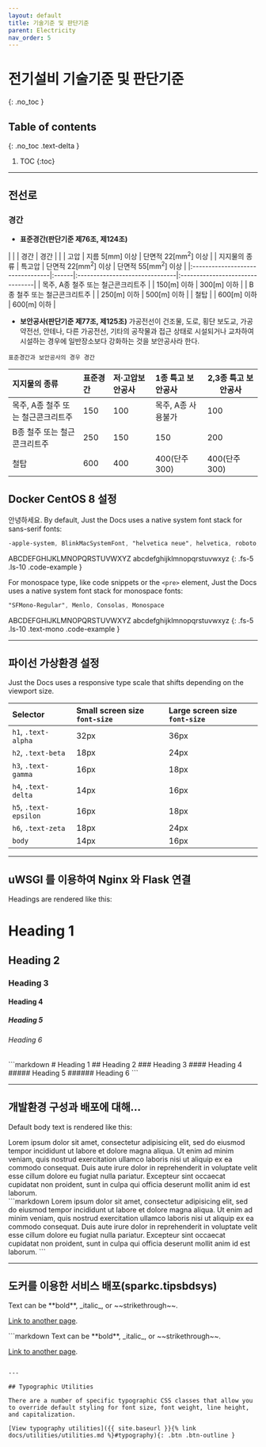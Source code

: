 ```yaml
---
layout: default
title: 기술기준 및 판단기준
parent: Electricity
nav_order: 5
---
```


# 전기설비 기술기준 및 판단기준
{: .no_toc }

## Table of contents
{: .no_toc .text-delta }

1. TOC
{:toc}

---

## 전선로

### 경간

- **표준경간(판단기준 제76조, 제124조)**

|                                  |       | 경간                            | 경간                            |
|                                  | 고압   | 지름 5[mm] 이상                | 단면적 22[mm<sup>2</sup>] 이상 |
| 지지물의 종류                     | 특고압 | 단면적 22[mm<sup>2</sup>] 이상 | 단면적 55[mm<sup>2</sup>] 이상 |
|:---------------------------------|:------|:-------------------------------|:--------------------------------|
| 목주, A종 철주 또는 철근콘크리트주 |        | 150[m] 이하                   | 300[m] 이하                    |
| B종 철주 또는 철근콘크리트주       |       | 250[m] 이하                    | 500[m] 이하                    |
| 철탑                             |        | 600[m] 이하                   | 600[m] 이하                    |

- **보안공사(판단기준 제77조, 제125조)**  가공전선이 건조물, 도로, 횡단 보도교, 가공 약전선, 안테나, 다른 가공전선, 기타의 공작물과 접근 상태로 시설되거나 교차하여 시설하는 경우에 일반장소보다 강화하는 것을 보안공사라 한다.

`표준경간과 보안공사의 경우 경간`

| 지지물의 종류                     | 표준경간 | 저·고압보안공사 | 1종 특고 보안공사 | 2,3종 특고 보안공사 |
|:---------------------------------|:--------|:---------------|:-----------------|---------------|
| 목주, A종 철주 또는 철근콘크리트주 | 150     | 100             | 목주, A종 사용불가 | 100          |
| B종 철주 또는 철근콘크리트주       | 250     | 150            | 150                | 200          |
| 철탑                             | 600     | 400            | 400(단주 300)      | 400(단주 300) |








## Docker CentOS 8 설정

안녕하세요.  By default, Just the Docs uses a native system font stack for sans-serif fonts:

```scss
-apple-system, BlinkMacSystemFont, "helvetica neue", helvetica, roboto, noto, "segoe ui", arial, sans-serif
```

ABCDEFGHIJKLMNOPQRSTUVWXYZ
abcdefghijklmnopqrstuvwxyz
{: .fs-5 .ls-10 .code-example }

For monospace type, like code snippets or the `<pre>` element, Just the Docs uses a native system font stack for monospace fonts:

```scss
"SFMono-Regular", Menlo, Consolas, Monospace
```

ABCDEFGHIJKLMNOPQRSTUVWXYZ
abcdefghijklmnopqrstuvwxyz
{: .fs-5 .ls-10 .text-mono .code-example }

---

## 파이선 가상환경 설정

Just the Docs uses a responsive type scale that shifts depending on the viewport size.

| Selector              | Small screen size `font-size`    | Large screen size `font-size` |
|:----------------------|:---------------------------------|:------------------------------|
| `h1`, `.text-alpha`   | 32px                             | 36px                          |
| `h2`, `.text-beta`    | 18px                             | 24px                          |
| `h3`, `.text-gamma`   | 16px                             | 18px                          |
| `h4`, `.text-delta`   | 14px                             | 16px                          |
| `h5`, `.text-epsilon` | 16px                             | 18px                          |
| `h6`, `.text-zeta`    | 18px                             | 24px                          |
| `body`                | 14px                             | 16px                          |

---

## uWSGI 를 이용하여 Nginx 와 Flask 연결

Headings are rendered like this:

<div class="code-example">
<h1>Heading 1</h1>
<h2>Heading 2</h2>
<h3>Heading 3</h3>
<h4>Heading 4</h4>
<h5>Heading 5</h5>
<h6>Heading 6</h6>
</div>
```markdown
# Heading 1
## Heading 2
### Heading 3
#### Heading 4
##### Heading 5
###### Heading 6
```

---

## 개발환경 구성과 배포에 대해...

Default body text is rendered like this:

<div class="code-example" markdown="1">
Lorem ipsum dolor sit amet, consectetur adipisicing elit, sed do eiusmod tempor incididunt ut labore et dolore magna aliqua. Ut enim ad minim veniam, quis nostrud exercitation ullamco laboris nisi ut aliquip ex ea commodo consequat. Duis aute irure dolor in reprehenderit in voluptate velit esse cillum dolore eu fugiat nulla pariatur. Excepteur sint occaecat cupidatat non proident, sunt in culpa qui officia deserunt mollit anim id est laborum.
</div>
```markdown
Lorem ipsum dolor sit amet, consectetur adipisicing elit, sed do eiusmod tempor incididunt ut labore et dolore magna aliqua. Ut enim ad minim veniam, quis nostrud exercitation ullamco laboris nisi ut aliquip ex ea commodo consequat. Duis aute irure dolor in reprehenderit in voluptate velit esse cillum dolore eu fugiat nulla pariatur. Excepteur sint occaecat cupidatat non proident, sunt in culpa qui officia deserunt mollit anim id est laborum.
```

---

## 도커를 이용한 서비스 배포(sparkc.tipsbdsys)

<div class="code-example" markdown="1">
Text can be **bold**, _italic_, or ~~strikethrough~~.

[Link to another page](another-page).
</div>
```markdown
Text can be **bold**, _italic_, or ~~strikethrough~~.

[Link to another page](another-page).
```

---

## Typographic Utilities

There are a number of specific typographic CSS classes that allow you to override default styling for font size, font weight, line height, and capitalization.

[View typography utilities]({{ site.baseurl }}{% link docs/utilities/utilities.md %}#typography){: .btn .btn-outline }
